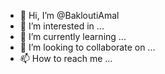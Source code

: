 - 👋 Hi, I’m @BakloutiAmal
- 👀 I’m interested in ...
- 🌱 I’m currently learning ...
- 💞️ I’m looking to collaborate on ...
- 📫 How to reach me ...

<!---
BakloutiAmal/BakloutiAmal is a ✨ special ✨ repository because its `README.md` (this file) appears on your GitHub profile.
You can click the Preview link to take a look at your changes.
--->
